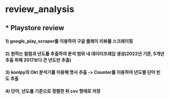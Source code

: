 # review_analysis

## * Playstore review
#### 1) google_play_scraper를 이용하여 구글 플레이 리뷰를 스크레이핑
#### 2) 원하는 컬럼과 년도를 추출하여 분석 범위 내 데이터프레임 생성(2022년 기준, 5개년 추출 위해 2017보다 큰 년도만 추출)
#### 3) konlpy의 Okt 분석기를 이용해 명사 추출 -> Counter를 이용하여 년도별 단어 빈도 추출
#### 4) 단어, 년도를 기준으로 정렬한 뒤 csv 형태로 저장
